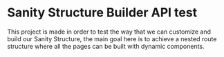 # Sanity Structure Builder API test

This project is made in order to test the way that we can customize and build our Sanity Structure, the main goal here is to achieve a nested route structure where all the pages can be built with dynamic components.
